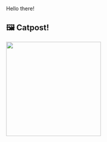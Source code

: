 Hello there!



## 🖼️ Catpost!

<sub>
    <img src="https://cdn2.thecatapi.com/images/ei4.jpg" height="256">
</sub>


